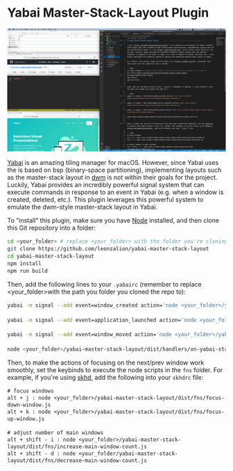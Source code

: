 # Yabai Master-Stack-Layout Plugin

![A screenshot of the Master-Stack-Layout plugin in action](/images/yabai-master-stack-layout-screenshot.png)

[Yabai](https://github.com/koekeishiya/yabai) is an amazing tiling manager for macOS. However, since Yabai uses the is based on bsp (binary-space partitioning), implementing layouts such as the master-stack layout in [dwm](https://dwm.suckless.org/) is not within their goals for the project. Luckily, Yabai provides an incredibly powerful signal system that can execute commands in response to an event in Yabai (e.g. when a window is created, deleted, etc.). This plugin leverages this powerful system to emulate the dwm-style master-stack layout in Yabai.

To "install" this plugin, make sure you have [Node](https://nodejs.org/en/) installed, and then clone this Git repository into a folder:

```bash
cd <your_folder> # replace <your_folder> with the folder you're cloning to the repo to
git clone https://github.com/leonzalion/yabai-master-stack-layout
cd yabai-master-stack-layout
npm install
npm run build
```

Then, add the following lines to your `.yabairc` (remember to replace &lt;your_folder&gt;with the path you folder you cloned the repo to):

```bash
yabai -m signal --add event=window_created action='node <your_folder>/yabai-master-stack-layout/dist/handlers/window-created.js'

yabai -m signal --add event=application_launched action='node <your_folder>/yabai-master-stack-layout/dist/handlers/window-created.js'

yabai -m signal --add event=window_moved action='node <your_folder>/yabai-master-stack-layout/dist/handlers/window-moved.js'

node <your_folder>/yabai-master-stack-layout/dist/handlers/on-yabai-start.js
```

Then, to make the actions of focusing on the next/prev window work smoothly, set the keybinds to execute the node scripts in the `fns` folder. For example, if you're using [skhd](https://github.com/koekeishiya/skhd), add the following into your `skhdrc` file:

```text
# focus windows
alt + j : node <your_folder>/yabai-master-stack-layout/dist/fns/focus-down-window.js
alt + k : node <your_folder>/yabai-master-stack-layout/dist/fns/focus-up-window.js

# adjust number of main windows
alt + shift - i : node <your_folder>/yabai-master-stack-layout/dist/fns/increase-main-window-count.js
alt + shift - d : node <your_folder/yabai-master-stack-layout/dist/fns/decrease-main-window-count.js
```
